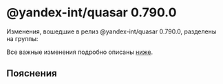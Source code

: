 # @yandex-int/quasar 0.790.0

<!-- ЧЕЛОВЕЧЕСКОЕ ВСТУПЛЕНИЕ -->

Изменения, вошедшие в релиз @yandex-int/quasar 0.790.0, разделены на группы:

Все важные изменения подробно описаны [ниже](#Пояснения).

## Пояснения

